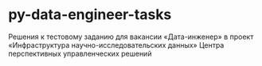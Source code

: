 # py-data-engineer-tasks
Решения к тестовому заданию для вакансии «Дата-инженер» в проект «Инфраструктура научно-исследовательских данных» Центра перспективных управленческих решений
